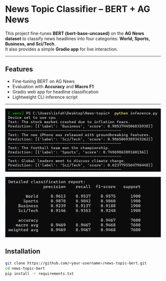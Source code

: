 #  News Topic Classifier – BERT + AG News

This project fine-tunes **BERT (bert-base-uncased)** on the **AG News dataset** to classify news headlines into four categories: **World, Sports, Business, and Sci/Tech**.  
It also provides a simple **Gradio app** for live interaction.

---

##  Features
- Fine-tuning BERT on AG News
- Evaluation with **Accuracy** and **Macro F1**
- Gradio web app for headline classification
- Lightweight CLI inference script

---
![Correct Classification](results.png)

![Evaluation Metrics](accuracy.png)

##  Installation
```bash
git clone https://github.com/<your-username>/news-topic-bert.git
cd news-topic-bert
pip install -r requirements.txt

